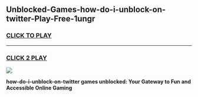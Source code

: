 
## Unblocked-Games-how-do-i-unblock-on-twitter-Play-Free-1ungr
<h3>
<a href="https://premium76.site?title=how-do-i-unblock-on-twitter&ref=23A">CLICK TO PLAY</a></h3>
<hr>

<h3>
<a href="https://premium76.site?title=how-do-i-unblock-on-twitter&ref=23A">CLICK 2 PLAY</a>
  
</h3>

<a href="https://premium76.site?title=how-do-i-unblock-on-twitter&ref=23A"><img src="https://clearcache.store/games.png"></a>


**how-do-i-unblock-on-twitter games unblocked: Your Gateway to Fun and Accessible Online Gaming**
